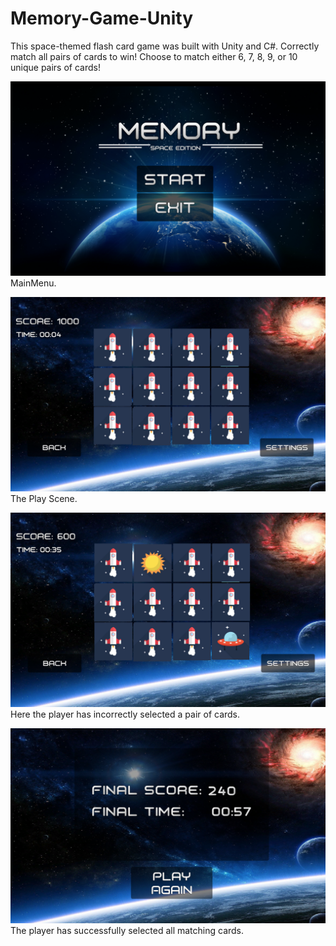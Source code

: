 # Memory-Game-Unity
This space-themed flash card game was built with Unity and C#.  Correctly match all pairs of cards to win!
Choose to match either 6, 7, 8, 9, or 10 unique pairs of cards!

![MainMenu](Sturbam_MemoryGame/MainMenu.png)
MainMenu.

![PlayScreen](Sturbam_MemoryGame/PlayScreen.png)
The Play Scene.

![CardsSelected](Sturbam_MemoryGame/CardsRevealed.png)
Here the player has incorrectly selected a pair of cards.

![You_Win](Sturbam_MemoryGame/YouWin.png)
The player has successfully selected all matching cards.
